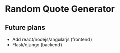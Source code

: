 # Random Quote Generator

## Future plans

 - Add react/nodejs/angularjs (frontend)
 - Flask/django (backend)

